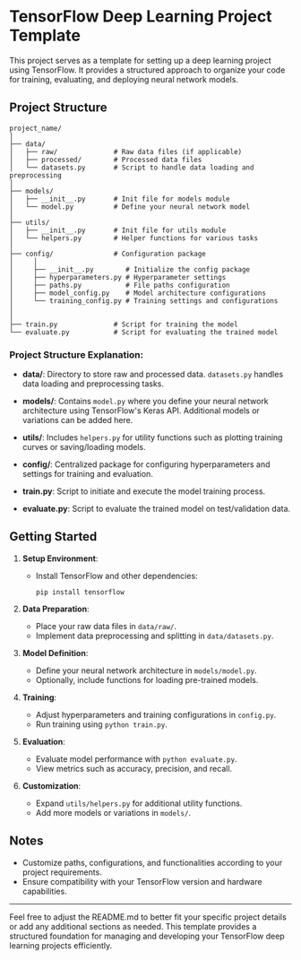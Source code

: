 # TensorFlow Deep Learning Project Template

This project serves as a template for setting up a deep learning project using TensorFlow. It provides a structured approach to organize your code for training, evaluating, and deploying neural network models.

## Project Structure

```
project_name/
│
├── data/
│   ├── raw/              # Raw data files (if applicable)
│   ├── processed/        # Processed data files
│   └── datasets.py       # Script to handle data loading and preprocessing
│
├── models/
│   ├── __init__.py       # Init file for models module
│   └── model.py          # Define your neural network model
│
├── utils/
│   ├── __init__.py       # Init file for utils module
│   └── helpers.py        # Helper functions for various tasks
│
├── config/               # Configuration package
│     │
│     ├── __init__.py        # Initialize the config package
│     ├── hyperparameters.py # Hyperparameter settings
│     ├── paths.py           # File paths configuration
│     ├── model_config.py    # Model architecture configurations
│     └── training_config.py # Training settings and configurations
│
│
├── train.py              # Script for training the model
└── evaluate.py           # Script for evaluating the trained model
```

### Project Structure Explanation:

- **data/**: Directory to store raw and processed data. `datasets.py` handles data loading and preprocessing tasks.
  
- **models/**: Contains `model.py` where you define your neural network architecture using TensorFlow's Keras API. Additional models or variations can be added here.

- **utils/**: Includes `helpers.py` for utility functions such as plotting training curves or saving/loading models.

- **config/**: Centralized package for configuring hyperparameters and settings for training and evaluation.

- **train.py**: Script to initiate and execute the model training process.

- **evaluate.py**: Script to evaluate the trained model on test/validation data.

## Getting Started

1. **Setup Environment**:
   - Install TensorFlow and other dependencies:
     ```
     pip install tensorflow
     ```

2. **Data Preparation**:
   - Place your raw data files in `data/raw/`.
   - Implement data preprocessing and splitting in `data/datasets.py`.

3. **Model Definition**:
   - Define your neural network architecture in `models/model.py`.
   - Optionally, include functions for loading pre-trained models.

4. **Training**:
   - Adjust hyperparameters and training configurations in `config.py`.
   - Run training using `python train.py`.

5. **Evaluation**:
   - Evaluate model performance with `python evaluate.py`.
   - View metrics such as accuracy, precision, and recall.

6. **Customization**:
   - Expand `utils/helpers.py` for additional utility functions.
   - Add more models or variations in `models/`.

## Notes

- Customize paths, configurations, and functionalities according to your project requirements.
- Ensure compatibility with your TensorFlow version and hardware capabilities.

---

Feel free to adjust the README.md to better fit your specific project details or add any additional sections as needed. This template provides a structured foundation for managing and developing your TensorFlow deep learning projects efficiently.